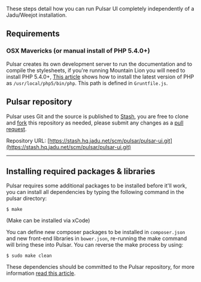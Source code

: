 These steps detail how you can run Pulsar UI completely independently of a Jadu/Weejot installation.

## Requirements

### OSX Mavericks (or manual install of PHP 5.4.0+)

Pulsar creates its own development server to run the documentation and to compile the stylesheets, if you're running Mountain Lion you will need to install PHP 5.4.0+, [This article](http://php-osx.liip.ch) shows how to install the latest version of PHP as `/usr/local/php5/bin/php`. This path is defined in `Gruntfile.js`.

## Pulsar repository

Pulsar uses Git and the source is published to [Stash](https://stash.hq.jadu.net), you are free to clone and [fork](https://stash.hq.jadu.net/projects/PULSAR/repos/pulsar-ui?fork) this repository as needed, please submit any changes as a [pull request](https://stash.hq.jadu.net/projects/PULSAR/repos/pulsar-ui/pull-requests).

Repository URL: [https://stash.hq.jadu.net/scm/pulsar/pulsar-ui.git](https://stash.hq.jadu.net/scm/pulsar/pulsar-ui.git)

----

## Installing required packages & libraries

Pulsar requires some additional packages to be installed before it'll work, you can install all dependencies by typing the following command in the pulsar directory:

    $ make

(Make can be installed via xCode)

You can define new composer packages to be installed in `composer.json` and new front-end libraries in `bower.json`, re-running the make command will bring these into Pulsar. You can reverse the make process by using:

    $ sudo make clean

These dependencies should be committed to the Pulsar repository, for more information [read this article](http://addyosmani.com/blog/checking-in-front-end-dependencies/).